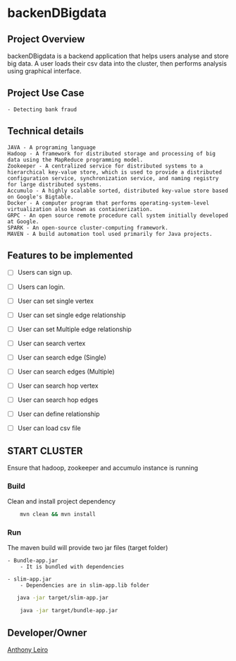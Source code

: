 # backenDBigdata

## Project Overview
backenDBigdata is a backend application that helps users analyse and store big data. A user loads their csv data into the cluster, then performs analysis using graphical interface.

## Project Use Case

    - Detecting bank fraud

## Technical details

```
JAVA - A programing language
Hadoop - A framework for distributed storage and processing of big data using the MapReduce programming model.
Zookeeper - A centralized service for distributed systems to a hierarchical key-value store, which is used to provide a distributed configuration service, synchronization service, and naming registry for large distributed systems.
Accumulo - A highly scalable sorted, distributed key-value store based on Google's Bigtable.
Docker - A computer program that performs operating-system-level virtualization also known as containerization.
GRPC - An open source remote procedure call system initially developed at Google.
SPARK - An open-source cluster-computing framework.
MAVEN - A build automation tool used primarily for Java projects.
```

## Features to be implemented

- [ ] Users can sign up.
- [ ] Users can login.
- [ ] User can set single vertex
- [ ] User can set single edge relationship
- [ ] User can set Multiple edge relationship
- [ ] User can search vertex
- [ ] User can search edge (Single)
- [ ] User can search edges (Multiple)
- [ ] User can search hop vertex
- [ ] User can search hop edges
- [ ] User can define relationship
- [ ] User can load csv file


## START CLUSTER

Ensure that hadoop, zookeeper and accumulo instance is running

### Build

Clean and install project dependency

``` bash
    mvn clean && mvn install
```

### Run
The maven build will provide two jar files (target folder)

    - Bundle-app.jar
        - It is bundled with dependencies

    - slim-app.jar
        - Dependencies are in slim-app.lib folder

 ``` bash
    java -jar target/slim-app.jar
```

``` bash
    java -jar target/bundle-app.jar
```

## Developer/Owner

[Anthony Leiro](https://github.com/lenileiro)

